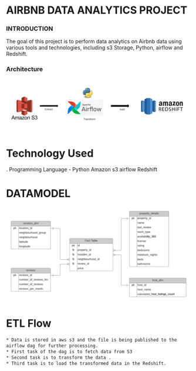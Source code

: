 # AIRBNB DATA ANALYTICS PROJECT

### INTRODUCTION
The goal of this project is to perform data analytics on Airbnb data using various tools and technologies, including s3 Storage, Python, airflow and Redshift.

### Architecture
![Architechture](airbnb_architechture.jpeg)

# Technology Used
 . Programming Language - Python
Amazon s3
airflow
Redshift


# DATAMODEL
![DATAMODEL](Airbnb_datamodel.jpeg)

# ETL Flow
    * Data is stored in aws s3 and the file is being published to the airflow dag for further processing.
    * First task of the dag is to fetch data from S3 
    * Second task is to transform the data .
    * Third task is to load the transformed data in the Redshift.
